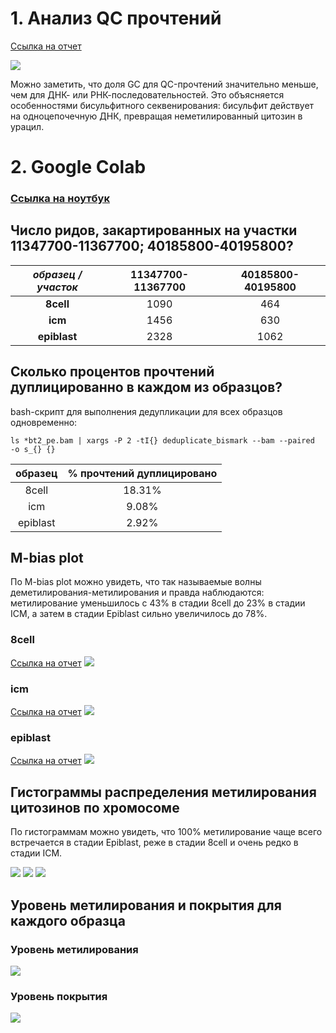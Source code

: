 # 1. Анализ QC прочтений
[Ссылка на отчет](fastqc/SRR5836475_1_fastqc.html)

![](images/fastqc.png)

Можно заметить, что доля GC для QC-прочтений значительно меньше, чем для ДНК- или РНК-последовательностей. Это объясняется особенностями бисульфитного секвенирования: бисульфит действует на одноцепочечную ДНК, превращая неметилированный цитозин в урацил.

# 2. Google Colab
### [Ссылка на ноутбук](https://colab.research.google.com/drive/1P6IhEQEEP3xIeB0i0m0KzHNYSH4Bf945?usp=sharing)

## Число ридов, закартированных на участки 11347700-11367700; 40185800-40195800?
| _образец / участок_ | **11347700-11367700** | **40185800-40195800** |
|:-------------------:|:---------------------:|:---------------------:|
|      **8cell**      |          1090         |          464          |
|       **icm**       |          1456         |          630          |
|     **epiblast**    |          2328         |          1062         |
## Сколько процентов прочтений дуплицированно в каждом из образцов?
bash-скрипт для выполнения дедупликации для всех образцов одновременно:
```
ls *bt2_pe.bam | xargs -P 2 -tI{} deduplicate_bismark --bam --paired  -o s_{} {}
```
| **образец** | **% прочтений дуплицировано** |
|:-----------:|:-----------------------------:|
|    8cell    |             18.31%            |
|     icm     |             9.08%             |
|   epiblast  |             2.92%             |
## M-bias plot
По M-bias plot можно увидеть, что так называемые волны деметилирования-метилирования и правда наблюдаются: метилирование уменьшилось с 43% в стадии 8cell до 23% в стадии ICM, а затем в стадии Epiblast сильно увеличилось до 78%.
### 8cell
[Ссылка на отчет](reports/SRR5836473_1_bismark_bt2_PE_report.html)
![](images/8cell_mbias.png)
### icm
[Ссылка на отчет](reports/SRR5836475_1_bismark_bt2_PE_report)
![](images/icm_mbias.png)
### epiblast
[Ссылка на отчет](reports/SRR3824222_1_bismark_bt2_PE_report.html)
![](images/epiblast_mbias.png)
## Гистограммы распределения метилирования цитозинов по хромосоме
По гистограммам можно увидеть, что 100% метилирование чаще всего встречается в стадии Epiblast, реже в стадии 8cell и очень редко в стадии ICM.

![](images/8cell.png)
![](images/icm.png)
![](images/epiblast.png)
## Уровень метилирования и покрытия для каждого образца
### Уровень метилирования
![](images/image_meth.png)
### Уровень покрытия
![](images/image_cov.png)